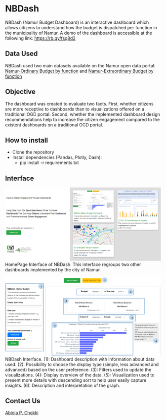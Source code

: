 # NBDash
NBDash (Namur Budget Dashboard) is an interactive dashboard which allows citizens to understand how the budget is dispatched per function
in the municipality of Namur. A demo of the dashboard is accessible at the following link: https://rb.gy/fsq8d3

## Data Used
NBDash used two main datasets available on the Namur open data portal:
[Namur-Ordinary Budget by function](https://rb.gy/61r8dk) and [Namur-Extraordinary Budget by function](https://rb.gy/dpayws)

## Objective
The dashboard was created to evaluate two facts. First, whether citizens are more receptive to dashboards than to visualizations offered on a traditional OGD portal. Second, whether the implemented dashboard design recommendations help to increase the citizen engagement compared to the existent dashboards on a traditional OGD portal.   

## How to install
* Clone the repository
* Install dependencies (Pandas, Plotly, Dash):
  * pip install -r requirements.txt

## Interface
![HomePage](/assets/Homepage_NBDash.png)
HomePage Interface of NBDash. This interface regroups two other dashboards implemented by the city of Namur.

![NBDash Interface](/assets/NBDash.png)
NBDash Interface. (1): Dashboard description with information about data used. (2): Possibility to choose the display type (simple, less advanced and advanced) based on the user preference. (3): Filters used to update the visualizations. (4): Display overview of the data. (5): Visualization used to present more details with descending sort to help user easily capture insights. (6): Description and interpretation of the graph.   

## Contact Us
[Abiola P. Chokki](mailto:abiola-paterne.chokki@unamur.be)
